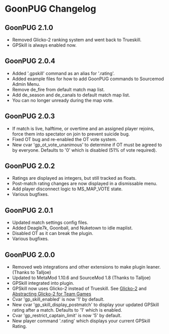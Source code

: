 # GoonPUG Changelog

## GoonPUG 2.1.0
* Removed Glicko-2 ranking system and went back to Trueskill.
* GPSkill is always enabled now.

## GoonPUG 2.0.4
* Added '.gpskill' command as an alias for '.rating'.
* Added example files for how to add GoonPUG commands to Sourcemod Admin Menu.
* Remove de_fire from default match map list.
* Add de_season and de_canals to default match map list.
* You can no longer unready during the map vote.

## GoonPUG 2.0.3
* If match is live, halftime, or overtime and an assigned player rejoins, force them into spectator on join to prevent suicide bug.
* Fixed OT bug and re-enabled the OT vote system.
* New cvar 'gp\_ot\_vote\_unanimous' to determine if OT must be agreed to by everyone. Defaults to '0' which is disabled (51% of vote required).

## GoonPUG 2.0.2
* Ratings are displayed as integers, but still tracked as floats.
* Post-match rating changes are now displayed in a dismissable menu.
* Add player disconnect logic to MS_MAP_VOTE state.
* Various bugfixes.

## GoonPUG 2.0.1
* Updated match settings config files.
* Added Deagle7k, Goonball, and Nuketown to idle maplist.
* Disabled OT as it can break the plugin.
* Various bugfixes.

## GoonPUG 2.0.0
* Removed web integrations and other extensions to make plugin leaner. (Thanks to Talljoe)
* Updated to MetaMod 1.10.6 and SourceMod 1.8 (Thanks to Talljoe)
* GPSkill integrated into plugin.
* GPSkill now uses Glicko-2 instead of Trueskill. See [Glicko-2](http://www.glicko.net/glicko/glicko2.pdf) and [Abstracting Glicko-2 for Team Games](http://rhetoricstudios.com/downloads/AbstractingGlicko2ForTeamGames.pdf)
* Cvar 'gp\_skill\_enabled' is now '1' by default.
* New cvar 'gp\_skill\_display\_postmatch' to display your updated GPSkill rating after a match. Defaults to '1' which is enabled.
* Cvar 'gp\_restrict\_captain\_limit' is now '5' by default.
* New player command '.rating' which displays your current GPSkill Rating.
